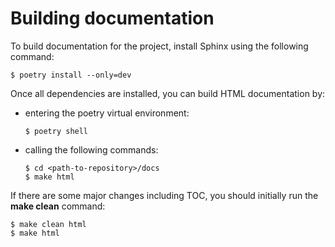 # Building documentation

To build documentation for the project, install Sphinx using the
following command:

``` console
$ poetry install --only=dev
```

Once all dependencies are installed, you can build HTML documentation
by:

-   entering the poetry virtual environment:

     ``` console
     $ poetry shell
     ```

-   calling the following commands:

     ``` console
     $ cd <path-to-repository>/docs
     $ make html
     ```

If there are some major changes including TOC, you should initially run
the **make clean** command:

``` console
$ make clean html
$ make html
```
